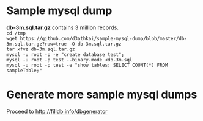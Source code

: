 # Sample mysql dump  
**db-3m.sql.tar.gz** contains 3 million records.  
`cd /tmp`  
`wget https://github.com/d3athkai/sample-mysql-dump/blob/master/db-3m.sql.tar.gz?raw=true -O db-3m.sql.tar.gz`  
`tar xfvz db-3m.sql.tar.gz`  
`mysql -u root -p -e "create database test";`  
`mysql -u root -p test --binary-mode <db-3m.sql`  
`mysql -u root -p test -e "show tables; SELECT COUNT(*) FROM sampleTable;"`  
  
# Generate more sample mysql dumps  
Proceed to http://filldb.info/dbgenerator  
